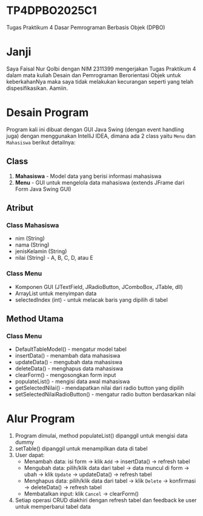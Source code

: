 # TP4DPBO2025C1
Tugas Praktikum 4 Dasar Pemrograman Berbasis Objek (DPBO)

# Janji
Saya Faisal Nur Qolbi dengan NIM 2311399 mengerjakan Tugas Praktikum 4 dalam mata kuliah Desain dan Pemrograman Berorientasi Objek untuk keberkahanNya maka saya tidak melakukan kecurangan seperti yang telah dispesifikasikan. Aamiin.

# Desain Program
Program kali ini dibuat dengan GUI Java Swing (dengan event handling juga) dengan menggunakan IntelliJ IDEA, dimana ada 2 class yaitu `Menu` dan `Mahasiswa` berikut detailnya:

## Class
1. **Mahasiswa** - Model data yang berisi informasi mahasiswa
2. **Menu** - GUI untuk mengelola data mahasiswa (extends JFrame dari Form Java Swing GUI)

## Atribut
### Class Mahasiswa
- nim (String)
- nama (String)
- jenisKelamin (String)
- nilai (String) - A, B, C, D, atau E

### Class Menu
- Komponen GUI (JTextField, JRadioButton, JComboBox, JTable, dll)
- ArrayList<Mahasiswa> untuk menyimpan data
- selectedIndex (int) - untuk melacak baris yang dipilih di tabel

## Method Utama
### Class Menu
- DefaultTableModel() - mengatur model tabel
- insertData() - menambah data mahasiswa
- updateData() - mengubah data mahasiswa
- deleteData() - menghapus data mahasiswa
- clearForm() - mengosongkan form input
- populateList() - mengisi data awal mahasiswa
- getSelectedNilai() - mendapatkan nilai dari radio button yang dipilih
- setSelectedNilaiRadioButton() - mengatur radio button berdasarkan nilai

# Alur Program
1. Program dimulai, method populateList() dipanggil untuk mengisi data dummy
2. setTable() dipanggil untuk menampilkan data di tabel
3. User dapat:
   - Menambah data: isi form → klik `Add` → insertData() → refresh tabel
   - Mengubah data: pilih/klik data dari tabel → data muncul di form → ubah → klik `Update` → updateData() → refresh tabel
   - Menghapus data: pilih/klik data dari tabel → klik `Delete` → konfirmasi → deleteData() → refresh tabel
   - Membatalkan input: klik `Cancel` → clearForm()
4. Setiap operasi CRUD diakhiri dengan refresh tabel dan feedback ke user untuk memperbarui tabel data

